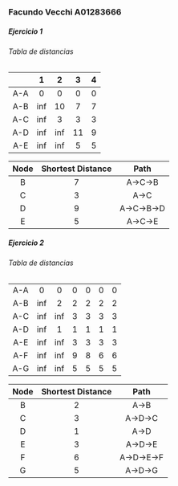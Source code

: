 ### Facundo Vecchi A01283666

##### Ejercicio 1
###### Tabla de distancias
|     |  1  |  2  |  3  |  4  |
|:---:|:---:|:---:|:---:|:---:|
| A-A |  0  |  0  |  0  |  0  |
| A-B | inf | 10  |  7  |  7  |
| A-C | inf |  3  |  3  |  3  |
| A-D | inf | inf | 11  |  9  |
| A-E | inf | inf |  5  |  5  |

| Node | Shortest Distance |    Path    |
|:----:|:-----------------:|:----------:|
|  B   |         7         |  A->C->B   |
|  C   |         3         |    A->C    |
|  D   |         9         | A->C->B->D |
|  E   |         5         |  A->C->E   |


##### Ejercicio 2

###### Tabla de distancias
|     |     |     |     |     |     |     | 
|:---:|:---:|:---:|:---:|:---:|:---:|:---:|
| A-A |  0  |  0  |  0  |  0  |  0  |  0  |
| A-B | inf |  2  |  2  |  2  |  2  |  2  |
| A-C | inf | inf |  3  |  3  |  3  |  3  |
| A-D | inf |  1  |  1  |  1  |  1  |  1  |
| A-E | inf | inf |  3  |  3  |  3  |  3  |
| A-F | inf | inf |  9  |  8  |  6  |  6  |
| A-G | inf | inf |  5  |  5  |  5  |  5  |


| Node | Shortest Distance |    Path    |
|:----:|:-----------------:|:----------:|
|  B   |         2         |    A->B    |
|  C   |         3         |  A->D->C   |
|  D   |         1         |    A->D    |
|  E   |         3         |  A->D->E   |
|  F   |         6         | A->D->E->F | 
|  G   |         5         |  A->D->G   |
